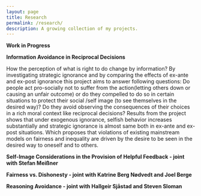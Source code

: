```yaml
---
layout: page
title: Research
permalink: /research/
description: A growing collection of my projects.
---
```

<strong>Work in Progress</strong>

**Information Avoidance in Reciprocal Decisions**

How the perception of what is right to do change by information? By investigating strategic ignorance and by comparing the effects of ex-ante and ex-post ignorance this project aims to answer following questions: Do people act pro-socially not to suffer from the action(letting others down or causing an unfair outcome) or do they compelled to do so in certain situations to protect their social /self image (to see themselves in the desired way)? Do they avoid observing the consequences of their choices in a rich moral context like reciprocal decisions? Results from the project shows that under exogenous ignorance, selfish behavior increases substantially and strategic ignorance is almost same both in ex-ante and ex-post situations. Which proposes that violations of existing mainstream models on fairness and inequality are driven by the desire to be seen in the desired way to oneself and to others.

**Self-Image Considerations in the Provision of Helpful Feedback - joint with Stefan Meißner**


**Fairness vs. Dishonesty - joint with Katrine Berg Nødvedt and Joel Berge**


**Reasoning Avoidance - joint with Hallgeir Sjåstad and Steven Sloman**

